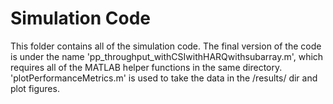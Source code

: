# Simulation Code

This folder contains all of the simulation code. The final version of the code is under the name 'pp_throughput_withCSIwithHARQwithsubarray.m', which requires all of the MATLAB helper functions in the same directory. 'plotPerformanceMetrics.m' is used to take the data in the /results/ dir and plot figures.

